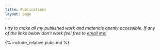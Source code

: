 ```yaml
---
title: Publications
layout: page
---
```


<style>
ol li{
  list-style-type: decimal;
}
p code {
    font-size: 1.6rem;
    color: #222;
    text-decoration: underline;
}
h3 {
    font-size: 2rem;
}
</style>

<p><em>I try to make all my published work and materials openly accessible. If any of the links below don't work feel free to <a href="mailto:eshin.jolly@gmail.com">email me!</a></em></p>
{% include_relative pubs.md %}